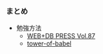 ### まとめ

* 勉強方法
  - [WEB+DB PRESS Vol.87](http://gihyo.jp/magazine/wdpress/archive/2015/vol87)
  - [tower-of-babel](https://github.com/yosuke-furukawa/tower-of-babel)
